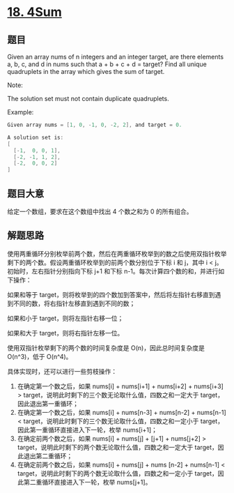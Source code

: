 # [18. 4Sum](https://leetcode.com/problems/4sum/)

## 题目

Given an array nums of n integers and an integer target, are there elements a, b, c, and d in nums such that a + b + c + d = target? Find all unique quadruplets in the array which gives the sum of target.

Note:

The solution set must not contain duplicate quadruplets.

Example:

```c
Given array nums = [1, 0, -1, 0, -2, 2], and target = 0.

A solution set is:
[
  [-1,  0, 0, 1],
  [-2, -1, 1, 2],
  [-2,  0, 0, 2]
]
```

## 题目大意

给定一个数组，要求在这个数组中找出 4 个数之和为 0 的所有组合。


## 解题思路

使用两重循环分别枚举前两个数，然后在两重循环枚举到的数之后使用双指针枚举剩下的两个数。假设两重循环枚举到的前两个数分别位于下标 i 和 j，其中 i < j。初始时，左右指针分别指向下标 j+1 和下标 n-1。每次计算四个数的和，并进行如下操作：

如果和等于 target，则将枚举到的四个数加到答案中，然后将左指针右移直到遇到不同的数，将右指针左移直到遇到不同的数；

如果和小于 target，则将左指针右移一位；

如果和大于 target，则将右指针左移一位。

使用双指针枚举剩下的两个数的时间复杂度是 O(n)，因此总时间复杂度是 O(n^3)，低于 O(n^4)。

具体实现时，还可以进行一些剪枝操作：

1. 在确定第一个数之后，如果 nums[i] + nums[i+1] + nums[i+2] + nums[i+3] > target，说明此时剩下的三个数无论取什么值，四数之和一定大于 target，因此退出第一重循环；
2. 在确定第一个数之后，如果 nums[i] + nums[n-3] + nums[n-2] + nums[n-1] < target，说明此时剩下的三个数无论取什么值，四数之和一定小于 target，因此第一重循环直接进入下一轮，枚举 nums[i+1]；
3. 在确定前两个数之后，如果 nums[i] + nums[j] + [j+1] + nums[j+2] > target，说明此时剩下的两个数无论取什么值，四数之和一定大于 target，因此退出第二重循环；
4. 在确定前两个数之后，如果 nums[i] + nums[j] + nums [n-2] + nums[n-1] < target，说明此时剩下的两个数无论取什么值，四数之和一定小于 target，因此第二重循环直接进入下一轮，枚举 nums[j+1]。



